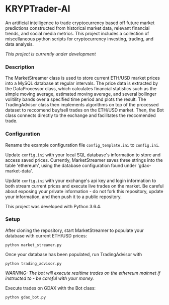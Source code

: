 # KRYPTrader-AI

An artificial intelligence to trade cryptocurrency based off future market predictions constructed from historical market data, relevant financial trends, and social media metrics. This project includes a collection of miscellaneous python scripts for cryptocurrency investing, trading, and data analysis.

*This project is currently under development*

### Description

The MarketStreamer class is used to store current ETH/USD market prices into a MySQL database at regular intervals. The price data is extracted by the DataProcessor class, which calculates financial statistics such as the simple moving average, estimated moving average, and several bollinger volitility bands over a specified time period and plots the result. The TradingAdvisor class then implements algorithms on top of the processed dataset to reccomend buy/sell trades on the ETH/USD market. Then, the Bot class connects directly to the exchange and facilitates the reccomended trade.  

### Configuration

Rename the example configuration file `config_template.ini` to `config.ini`.

Update `config.ini` with your local SQL database's information to store and access saved prices. Currently, MarketStreamer saves three strings into the table 'ethereum', using the database configuration found under 'gdax-market-data'.

Update `config.ini` with your exchange's api key and login information to both stream current prices and execute live trades on the market. Be careful about exposing your private information - do not fork this repository, update your information, and then push it to a public repository.

This project was developed with Python 3.6.4.

### Setup

After cloning the repository, start MarketStreamer to populate your database with current ETH/USD prices:
```
python market_streamer.py
```

Once your database has been populated, run TradingAdvisor with
```
python trading_advisor.py
``` 

*WARNING: The bot will execute realtime trades on the ethereum mainnet if instructed to - be careful with your money.*

Execute trades on GDAX with the Bot class:
```
python gdax_bot.py
```

